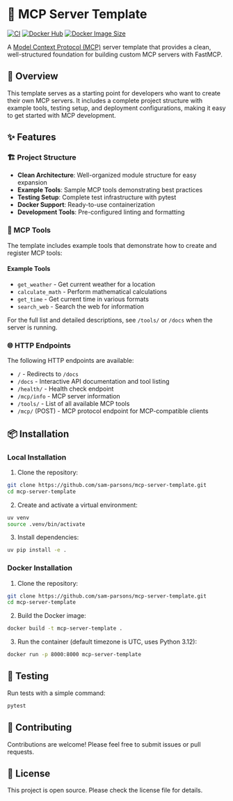 # 🚀 MCP Server Template

[![CI](https://github.com/sam-parsons/mcp-server-template/actions/workflows/ci.yml/badge.svg)](https://github.com/sam-parsons/mcp-server-template/actions/workflows/ci.yml)
[![Docker Hub](https://img.shields.io/docker/pulls/samparsons269/mcp-server-template.svg)](https://hub.docker.com/r/samparsons269/mcp-server-template)
[![Docker Image Size](https://img.shields.io/docker/image-size/samparsons269/mcp-server-template/latest)](https://hub.docker.com/r/samparsons269/mcp-server-template)

A [Model Context Protocol (MCP)](https://modelcontextprotocol.io/) server template that provides a clean, well-structured foundation for building custom MCP servers with FastMCP.

## 🎯 Overview

This template serves as a starting point for developers who want to create their own MCP servers. It includes a complete project structure with example tools, testing setup, and deployment configurations, making it easy to get started with MCP development.

## ✨ Features

### 🏗️ Project Structure
- **Clean Architecture**: Well-organized module structure for easy expansion
- **Example Tools**: Sample MCP tools demonstrating best practices
- **Testing Setup**: Complete test infrastructure with pytest
- **Docker Support**: Ready-to-use containerization
- **Development Tools**: Pre-configured linting and formatting

### 🔧 MCP Tools

The template includes example tools that demonstrate how to create and register MCP tools:

#### Example Tools
- `get_weather` - Get current weather for a location
- `calculate_math` - Perform mathematical calculations
- `get_time` - Get current time in various formats
- `search_web` - Search the web for information

For the full list and detailed descriptions, see `/tools/` or `/docs` when the server is running.

### 🌐 HTTP Endpoints

The following HTTP endpoints are available:
- `/` - Redirects to `/docs`
- `/docs` - Interactive API documentation and tool listing
- `/health/` - Health check endpoint
- `/mcp/info` - MCP server information
- `/tools/` - List of all available MCP tools
- `/mcp/` (POST) - MCP protocol endpoint for MCP-compatible clients

## 📦 Installation

### Local Installation

1. Clone the repository:
```bash
git clone https://github.com/sam-parsons/mcp-server-template.git
cd mcp-server-template
```

2. Create and activate a virtual environment:

```bash
uv venv
source .venv/bin/activate
```

3. Install dependencies:

```bash
uv pip install -e .
```

### Docker Installation

1. Clone the repository:
```bash
git clone https://github.com/sam-parsons/mcp-server-template.git
cd mcp-server-template
```

2. Build the Docker image:
```bash
docker build -t mcp-server-template .
```

3. Run the container (default timezone is UTC, uses Python 3.12):
```bash
docker run -p 8000:8000 mcp-server-template
```

## 🧪 Testing

Run tests with a simple command:
```bash
pytest
```

## 🤝 Contributing

Contributions are welcome! Please feel free to submit issues or pull requests.

## 📄 License

This project is open source. Please check the license file for details.
